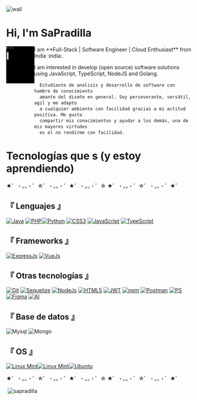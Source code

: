 ![wall](https://i.imgur.com/zal9edQ.jpg)
# Hi, I'm SaPradilla
<img  align="left" src="hw.gif" width="15%" height="100px" >  
I am **Full-Stack | Software Engineer | Cloud Enthusiast** from India :india:.

I am interested in develop (open source) software solutions using JavaScript, TypeScript, NodeJS and Golang.

      Estudiante de analisis y desarrollo de software con hambre de conocimiento
      amante del diseño en general. Soy perseverante, versátil, agil y me adapto 
      a cualquier ambiente con facilidad gracias a mi actitud positiva. Me gusta 
      compartir mis conocimientos y ayudar a los demás, una de mis mayores virtudes 
      es el no rendirme con facilidad. 
   


# Tecnologías que s (y estoy aprendiendo) 
 ★゜・。。・゜☆゜・。。・゜★゜・。。・゜☆   ★゜・。。・゜☆゜・。。・゜★゜
## 『 Lenguajes  』 
[![Java](https://img.shields.io/badge/-Java-007396?logo=java&logoColor=white&style=flat-square)](#) [![PHP](https://img.shields.io/badge/PHP-777BB4?style=for-the-badge&logo=php&logoColor=white)](#)[![Python](https://img.shields.io/badge/Python-FFD43B?style=for-the-badge&logo=python&logoColor=blue)](#) [![CSS3](https://img.shields.io/badge/CSS3-1572B6?style=for-the-badge&logo=css3&logoColor=white)](#) [![JavaScript](https://img.shields.io/badge/JavaScript-323330?style=for-the-badge&logo=javascript&logoColor=F7DF1E)](#) 
[![TypeScript](https://img.shields.io/badge/TypeScript-007ACC?style=for-the-badge&logo=typescript&logoColor=white)](#) 

## 『 Frameworks  』
[![ExpressJs](https://img.shields.io/badge/Express%20js-000000?style=for-the-badge&logo=express&logoColor=white)](#) [![VueJs](https://img.shields.io/badge/Vue%20js-35495E?style=for-the-badge&logo=vuedotjs&logoColor=4FC08D)](#)

## 『 Otras tecnologías 』
[![Git](https://img.shields.io/badge/GIT-E44C30?style=for-the-badge&logo=git&logoColor=white)](#) [![Sequelize](https://img.shields.io/badge/Sequelize-52B0E7?style=for-the-badge&logo=Sequelize&logoColor=white)](#) [![NodeJs](https://img.shields.io/badge/Node%20js-339933?style=for-the-badge&logo=nodedotjs&logoColor=white)](#) [![HTML5](https://img.shields.io/badge/HTML5-E34F26?style=for-the-badge&logo=html5&logoColor=white)](#) [![JWT](https://img.shields.io/badge/JWT-000000?style=for-the-badge&logo=JSON%20web%20tokens&logoColor=white)](#) [![npm](https://img.shields.io/badge/npm-CB3837?style=for-the-badge&logo=npm&logoColor=white)](#) [![Postman](https://img.shields.io/badge/Postman-FF6C37?style=for-the-badge&logo=Postman&logoColor=white)](#)
[![PS](https://img.shields.io/badge/Adobe%20Photoshop-31A8FF?style=for-the-badge&logo=Adobe%20Photoshop&logoColor=black)](#)[![Figma](https://img.shields.io/badge/Figma-F24E1E?style=for-the-badge&logo=figma&logoColor=white)](#)
[![AI](https://img.shields.io/badge/Adobe%20Illustrator-FF9A00?style=for-the-badge&logo=adobe%20illustrator&logoColor=white)](#)

## 『 Base de datos 』
![Mysql](https://img.shields.io/badge/MySQL-005C84?style=for-the-badge&logo=mysql&logoColor=white)
![Mongo](https://img.shields.io/badge/MongoDB-4EA94B?style=for-the-badge&logo=mongodb&logoColor=white)

## 『  OS  』
[![Linux Mint](https://img.shields.io/badge/Linux_Mint-87CF3E?style=for-the-badge&logo=linux-mint&logoColor=white)](#)[![Linux Mint](https://img.shields.io/badge/Linux_Mint-87CF3E?style=for-the-badge&logo=linux-mint&logoColor=white)](#)[![Ubuntu](https://img.shields.io/badge/Ubuntu-E95420?style=for-the-badge&logo=ubuntu&logoColor=white)](#)

 ★゜・。。・゜☆゜・。。・゜★゜・。。・゜☆   ★゜・。。・゜☆゜・。。・゜★゜

<p>&nbsp;<img align="center" src="https://github-readme-stats-git-masterrstaa-rickstaa.vercel.app/api?username=SaPradilla&theme=dark" alt="sapradilla" /></p>


